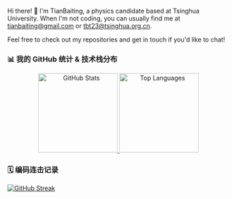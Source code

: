 
Hi there! 👋 I'm TianBaiting, a physics candidate based at Tsinghua University.
When I'm not coding, you can usually find me at tianbaiting@gmail.com or tbt23@tsinghua.org.cn.

Feel free to check out my repositories and get in touch if you'd like to chat! 

### 📊 我的 GitHub 统计 & 技术栈分布

<div align="center">
  <a href="https://github.com/tianbaiting">
    <img src="https://github-readme-stats.vercel.app/api?username=tianbaiting&show_icons=true&theme=radical&include_all_commits=true&count_private=true&line_height=25" alt="GitHub Stats" height="180px"/>
  </a>
  <a href="https://github.com/tianbaiting">
    <img src="https://github-readme-stats.vercel.app/api/top-langs/?username=tianbaiting&layout=compact&theme=radical&langs_count=8" alt="Top Languages" height="180px"/>
  </a>
</div>

### 🗓️ 编码连击记录

[![GitHub Streak](https://github-readme-streak-stats.herokuapp.com/?user=tianbaiting)](https://git.io/streak-stats)



<!---
tianbaiting/tianbaiting is a ✨ special ✨ repository because its `README.md` (this file) appears on your GitHub profile.
You can click the Preview link to take a look at your changes.
--->
